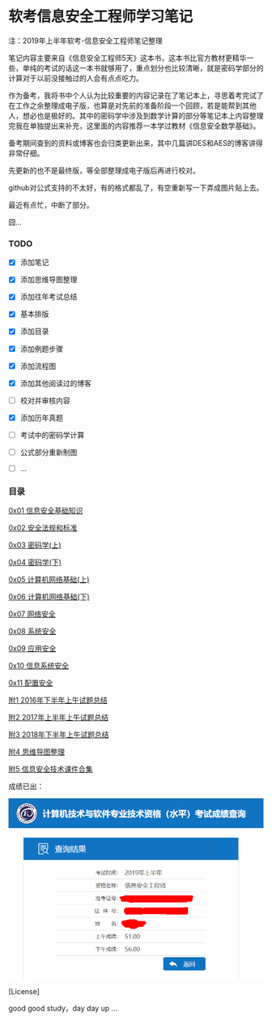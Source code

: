 # 软考信息安全工程师学习笔记

注：2019年上半年软考-信息安全工程师笔记整理



笔记内容主要来自《信息安全工程师5天》这本书，这本书比官方教材更精华一些，单纯的考试的话这一本书就够用了，重点划分也比较清晰，就是密码学部分的计算对于以前没接触过的人会有点点吃力。

作为备考，我将书中个人认为比较重要的内容记录在了笔记本上，寻思着考完试了在工作之余整理成电子版，也算是对先前的准备阶段一个回顾，若是能帮到其他人，想必也是极好的。其中的密码学中涉及到数学计算的部分等笔记本上内容整理完我在单独提出来补充，这里面的内容推荐一本学过教材《信息安全数学基础》。

备考期间查到的资料或博客也会归类更新出来，其中几篇讲DES和AES的博客讲得非常仔细。

先更新的也不是最终版，等全部整理成电子版后再进行校对。

github对公式支持的不太好，有的格式都乱了，有空重新写一下弄成图片贴上去。

最近有点忙，中断了部分。

囧...



### TODO

- [x] 添加笔记
- [x] 添加思维导图整理
- [x] 添加往年考试总结
- [x] 基本排版
- [x] 添加目录
- [x] 添加例题步骤
- [x] 添加流程图
- [x] 添加其他阅读过的博客
- [ ] 校对并审核内容
- [x] 添加历年真题
- [ ] 考试中的密码学计算
- [ ] 公式部分重新制图
- [ ] ...



### 目录

[0x01 信息安全基础知识](./01信息安全基础知识.md)

[0x02 安全法规和标准](./02安全法规和标准.md)

[0x03 密码学(上)](./03密码学(上).md)

[0x04 密码学(下)](./04密码学(下).md)

[0x05 计算机网络基础(上)](./05计算机网络基础(上).md)

[0x06 计算机网络基础(下)](./06计算机网络基础(下).md)

[0x07 网络安全](./07网络安全.md)

[0x08 系统安全](./系统安全.md)

[0x09 应用安全](./09应用安全.md)

[0x10 信息系统安全](./10信息系统安全.md)

[0x11 配置安全](./11配置安全.md)



[附1 2016年下半年上午试题总结](./2016年下半年上午试题总结.md)

[附2 2017年上半年上午试题总结](./2017年上半年上午试题总结.md)

[附3 2018年下半年上午试题总结](./2018年上半年上午试题总结.md)

[附4 思维导图整理](./思维导图整理.md)

[附5 信息安全技术课件合集](http://cc.jlu.edu.cn/G2S/Template/View.aspx?courseId=712&topMenuId=132132&action=view&type=&name=&menuType=1&curfolid=132689)

成绩已出：

![](./grade.png)





[License]

good good study，day day up ...